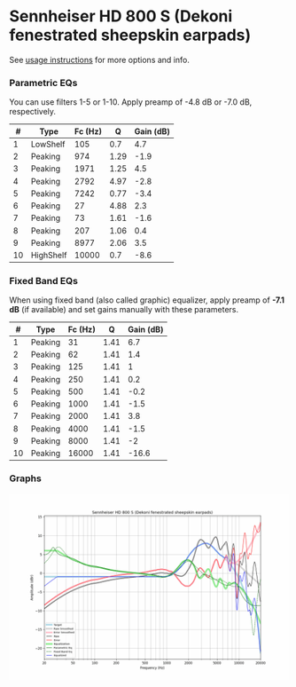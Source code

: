 # Sennheiser HD 800 S (Dekoni fenestrated sheepskin earpads)
See [usage instructions](https://github.com/jaakkopasanen/AutoEq#usage) for more options and info.

### Parametric EQs
You can use filters 1-5 or 1-10. Apply preamp of -4.8 dB or -7.0 dB, respectively.

|   # | Type      |   Fc (Hz) |    Q |   Gain (dB) |
|-----|-----------|-----------|------|-------------|
|   1 | LowShelf  |       105 | 0.7  |         4.7 |
|   2 | Peaking   |       974 | 1.29 |        -1.9 |
|   3 | Peaking   |      1971 | 1.25 |         4.5 |
|   4 | Peaking   |      2792 | 4.97 |        -2.8 |
|   5 | Peaking   |      7242 | 0.77 |        -3.4 |
|   6 | Peaking   |        27 | 4.88 |         2.3 |
|   7 | Peaking   |        73 | 1.61 |        -1.6 |
|   8 | Peaking   |       207 | 1.06 |         0.4 |
|   9 | Peaking   |      8977 | 2.06 |         3.5 |
|  10 | HighShelf |     10000 | 0.7  |        -8.6 |

### Fixed Band EQs
When using fixed band (also called graphic) equalizer, apply preamp of **-7.1 dB** (if available) and set gains manually with these parameters.

|   # | Type    |   Fc (Hz) |    Q |   Gain (dB) |
|-----|---------|-----------|------|-------------|
|   1 | Peaking |        31 | 1.41 |         6.7 |
|   2 | Peaking |        62 | 1.41 |         1.4 |
|   3 | Peaking |       125 | 1.41 |         1   |
|   4 | Peaking |       250 | 1.41 |         0.2 |
|   5 | Peaking |       500 | 1.41 |        -0.2 |
|   6 | Peaking |      1000 | 1.41 |        -1.5 |
|   7 | Peaking |      2000 | 1.41 |         3.8 |
|   8 | Peaking |      4000 | 1.41 |        -1.5 |
|   9 | Peaking |      8000 | 1.41 |        -2   |
|  10 | Peaking |     16000 | 1.41 |       -16.6 |

### Graphs
![](./Sennheiser%20HD%20800%20S%20(Dekoni%20fenestrated%20sheepskin%20earpads).png)

